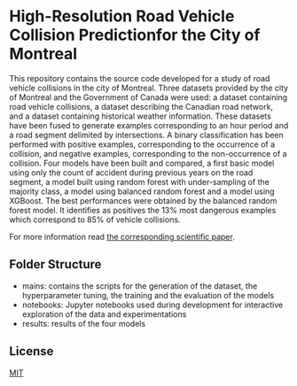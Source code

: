 # High-Resolution Road Vehicle Collision Predictionfor the City of Montreal

This repository contains the source code developed for a study of road vehicle collisions in the city of Montreal.
Three datasets provided by the city of Montreal and the Government of Canada were used: a dataset containing road vehicle collisions, a dataset describing the Canadian road network, and a dataset containing historical weather information.
These datasets have been fused to generate examples corresponding to an hour period and a road segment delimited by intersections.
A binary classification has been performed with positive examples, corresponding to the occurrence of a collision, and negative examples, corresponding to the non-occurrence of a collision.
Four models have been built and compared, a first basic model using only the count of accident during previous years on the road segment, a model built using random forest with under-sampling of the majority class, a model using balanced random forest and a model using XGBoost. 
The best performances were obtained by the balanced random forest model.
It identifies as positives the 13% most dangerous examples which correspond to 85% of vehicle collisions.

For more information read [the corresponding scientific paper](https://arxiv.org/abs/1905.08770 "Paper on ArXiv").

## Folder Structure
- mains: contains the scripts for the generation of the dataset, the hyperparameter tuning, the training and the evaluation of the models
- notebooks: Jupyter notebooks used during development for interactive exploration of the data and experimentations
- results: results of the four models

## License
[MIT](https://choosealicense.com/licenses/mit/)
